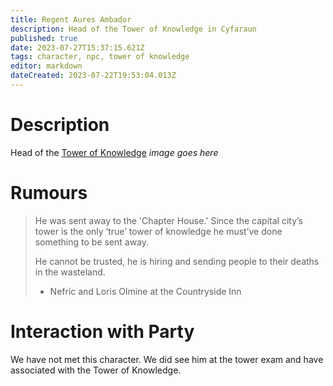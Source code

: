 ```yaml
---
title: Regent Aures Ambador
description: Head of the Tower of Knowledge in Cyfaraun
published: true
date: 2023-07-27T15:37:15.621Z
tags: character, npc, tower of knowledge
editor: markdown
dateCreated: 2023-07-22T19:53:04.013Z
---
```


# Description
Head of the [Tower of Knowledge](/locations/cyfaraun/tower_district/tower_of_knowledge)
*image goes here*

# Rumours
> He was sent away to the 'Chapter House.' Since the capital city’s tower is the only ‘true’ tower of knowledge he must’ve done something to be sent away.
>
> He cannot be trusted, he is hiring and sending people to their deaths in the wasteland. 
> - Nefric and Loris Olmine at the Countryside Inn



# Interaction with Party
We have not met this character. We did see him at the tower exam and have associated with the Tower of Knowledge.